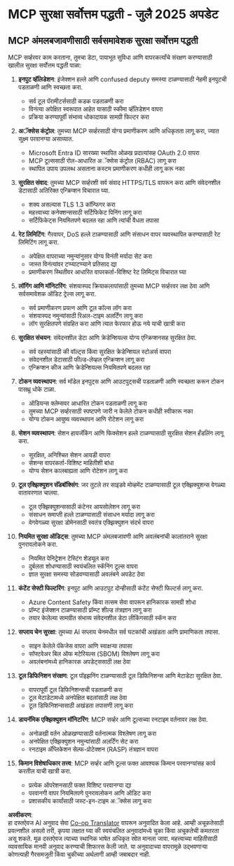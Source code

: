 <!--
CO_OP_TRANSLATOR_METADATA:
{
  "original_hash": "c3f4ea5732d64bf965e8aa2907759709",
  "translation_date": "2025-07-17T01:56:13+00:00",
  "source_file": "02-Security/mcp-security-best-practices-2025.md",
  "language_code": "mr"
}
-->
# MCP सुरक्षा सर्वोत्तम पद्धती - जुलै 2025 अपडेट

## MCP अंमलबजावणीसाठी सर्वसमावेशक सुरक्षा सर्वोत्तम पद्धती

MCP सर्व्हरवर काम करताना, तुमचा डेटा, पायाभूत सुविधा आणि वापरकर्त्यांचे संरक्षण करण्यासाठी खालील सुरक्षा सर्वोत्तम पद्धती पाळा:

1. **इनपुट व्हॅलिडेशन**: इंजेक्शन हल्ले आणि confused deputy समस्या टाळण्यासाठी नेहमी इनपुटची पडताळणी आणि स्वच्छता करा.
   - सर्व टूल पॅरामीटर्ससाठी कडक पडताळणी करा
   - विनंत्या अपेक्षित स्वरूपात आहेत यासाठी स्कीमा व्हॅलिडेशन वापरा
   - प्रक्रिया करण्यापूर्वी संभाव्य धोकादायक सामग्री फिल्टर करा

2. **अॅक्सेस कंट्रोल**: तुमच्या MCP सर्व्हरसाठी योग्य प्रमाणीकरण आणि अधिकृतता लागू करा, ज्यात सूक्ष्म परवानग्या असाव्यात.
   - Microsoft Entra ID सारख्या स्थापित ओळख प्रदात्यांसह OAuth 2.0 वापरा
   - MCP टूल्ससाठी रोल-आधारित अॅक्सेस कंट्रोल (RBAC) लागू करा
   - स्थापित उपाय उपलब्ध असताना कस्टम प्रमाणीकरण कधीही लागू करू नका

3. **सुरक्षित संवाद**: तुमच्या MCP सर्व्हरशी सर्व संवाद HTTPS/TLS वापरून करा आणि संवेदनशील डेटासाठी अतिरिक्त एन्क्रिप्शन विचारात घ्या.
   - शक्य असल्यास TLS 1.3 कॉन्फिगर करा
   - महत्त्वाच्या कनेक्शन्ससाठी सर्टिफिकेट पिनिंग लागू करा
   - सर्टिफिकेट्स नियमितपणे बदलत रहा आणि त्यांची वैधता तपासा

4. **रेट लिमिटिंग**: गैरवापर, DoS हल्ले टाळण्यासाठी आणि संसाधन वापर व्यवस्थापित करण्यासाठी रेट लिमिटिंग लागू करा.
   - अपेक्षित वापराच्या नमुन्यांनुसार योग्य विनंती मर्यादा सेट करा
   - जास्त विनंत्यांवर टप्प्याटप्प्याने प्रतिसाद द्या
   - प्रमाणीकरण स्थितीवर आधारित वापरकर्ता-विशिष्ट रेट लिमिट्स विचारात घ्या

5. **लॉगिंग आणि मॉनिटरिंग**: संशयास्पद क्रियाकलापांसाठी तुमच्या MCP सर्व्हरवर लक्ष ठेवा आणि सर्वसमावेशक ऑडिट ट्रेल्स लागू करा.
   - सर्व प्रमाणीकरण प्रयत्न आणि टूल कॉल्स लॉग करा
   - संशयास्पद नमुन्यांसाठी रिअल-टाइम अलर्टिंग लागू करा
   - लॉग सुरक्षितपणे संग्रहित करा आणि त्यात फेरफार होऊ नये याची खात्री करा

6. **सुरक्षित संचयन**: संवेदनशील डेटा आणि क्रेडेन्शियल्स योग्य एन्क्रिप्शनसह सुरक्षित ठेवा.
   - सर्व रहस्यांसाठी की वॉल्ट्स किंवा सुरक्षित क्रेडेन्शियल स्टोअर्स वापरा
   - संवेदनशील डेटासाठी फील्ड-लेव्हल एन्क्रिप्शन लागू करा
   - एन्क्रिप्शन कीज आणि क्रेडेन्शियल्स नियमितपणे बदलत रहा

7. **टोकन व्यवस्थापन**: सर्व मॉडेल इनपुट्स आणि आउटपुट्सची पडताळणी आणि स्वच्छता करून टोकन पासथ्रू धोके टाळा.
   - ऑडियन्स क्लेम्सवर आधारित टोकन पडताळणी लागू करा
   - तुमच्या MCP सर्व्हरसाठी स्पष्टपणे जारी न केलेले टोकन कधीही स्वीकारू नका
   - योग्य टोकन आयुष्य व्यवस्थापन आणि रोटेशन लागू करा

8. **सेशन व्यवस्थापन**: सेशन हायजॅकिंग आणि फिक्सेशन हल्ले टाळण्यासाठी सुरक्षित सेशन हँडलिंग लागू करा.
   - सुरक्षित, अनिश्चित सेशन आयडी वापरा
   - सेशन्स वापरकर्ता-विशिष्ट माहितीशी बांधा
   - योग्य सेशन कालबाह्यता आणि रोटेशन लागू करा

9. **टूल एक्झिक्युशन सॅंडबॉक्सिंग**: जर तुटले तर साइडवे मोव्हमेंट टाळण्यासाठी टूल एक्झिक्युशन्स वेगळ्या वातावरणात चालवा.
   - टूल एक्झिक्युशन्ससाठी कंटेनर आयसोलेशन लागू करा
   - संसाधन समाप्ती हल्ले टाळण्यासाठी संसाधन मर्यादा लागू करा
   - वेगवेगळ्या सुरक्षा डोमेनसाठी स्वतंत्र एक्झिक्युशन संदर्भ वापरा

10. **नियमित सुरक्षा ऑडिट्स**: तुमच्या MCP अंमलबजावणी आणि अवलंबनांची कालांतराने सुरक्षा पुनरावलोकने करा.
    - नियमित पेनिट्रेशन टेस्टिंग शेड्यूल करा
    - दुर्बलता शोधण्यासाठी स्वयंचलित स्कॅनिंग टूल्स वापरा
    - ज्ञात सुरक्षा समस्या सोडवण्यासाठी अवलंबने अपडेट ठेवा

11. **कंटेंट सेफ्टी फिल्टरिंग**: इनपुट आणि आउटपुट दोन्हीसाठी कंटेंट सेफ्टी फिल्टर्स लागू करा.
    - Azure Content Safety किंवा तत्सम सेवा वापरून हानिकारक सामग्री शोधा
    - प्रॉम्प्ट इंजेक्शन टाळण्यासाठी प्रॉम्प्ट शील्ड तंत्रज्ञान लागू करा
    - तयार केलेल्या सामग्रीत संभाव्य संवेदनशील डेटा लीकिंगसाठी स्कॅन करा

12. **सप्लाय चेन सुरक्षा**: तुमच्या AI सप्लाय चेनमधील सर्व घटकांची अखंडता आणि प्रामाणिकता तपासा.
    - साइन केलेले पॅकेजेस वापरा आणि स्वाक्षऱ्या तपासा
    - सॉफ्टवेअर बिल ऑफ मटेरियल्स (SBOM) विश्लेषण लागू करा
    - अवलंबनांमध्ये हानिकारक अपडेट्ससाठी लक्ष ठेवा

13. **टूल डिफिनिशन संरक्षण**: टूल पॉइझनिंग टाळण्यासाठी टूल डिफिनिशन्स आणि मेटाडेटा सुरक्षित ठेवा.
    - वापरापूर्वी टूल डिफिनिशन्सची पडताळणी करा
    - टूल मेटाडेटामध्ये अनपेक्षित बदलांसाठी लक्ष ठेवा
    - टूल डिफिनिशन्ससाठी अखंडता तपासणी लागू करा

14. **डायनॅमिक एक्झिक्युशन मॉनिटरिंग**: MCP सर्व्हर आणि टूल्सच्या रनटाइम वर्तनावर लक्ष ठेवा.
    - अनोळखी वर्तन ओळखण्यासाठी वर्तनात्मक विश्लेषण लागू करा
    - अनपेक्षित एक्झिक्युशन नमुन्यांसाठी अलर्टिंग सेट करा
    - रनटाइम अ‍ॅप्लिकेशन सेल्फ-प्रोटेक्शन (RASP) तंत्रज्ञान वापरा

15. **किमान विशेषाधिकार तत्त्व**: MCP सर्व्हर आणि टूल्स फक्त आवश्यक किमान परवानग्यांसह कार्य करतील याची खात्री करा.
    - प्रत्येक ऑपरेशनसाठी फक्त विशिष्ट परवानग्या द्या
    - परवानगी वापर नियमितपणे पुनरावलोकन आणि ऑडिट करा
    - प्रशासकीय कार्यांसाठी जस्ट-इन-टाइम अॅक्सेस लागू करा

**अस्वीकरण**:  
हा दस्तऐवज AI अनुवाद सेवा [Co-op Translator](https://github.com/Azure/co-op-translator) वापरून अनुवादित केला आहे. आम्ही अचूकतेसाठी प्रयत्नशील असलो तरी, कृपया लक्षात घ्या की स्वयंचलित अनुवादांमध्ये चुका किंवा अचूकतेची कमतरता असू शकते. मूळ दस्तऐवज त्याच्या स्थानिक भाषेत अधिकृत स्रोत मानला जावा. महत्त्वाच्या माहितीसाठी व्यावसायिक मानवी अनुवाद करण्याची शिफारस केली जाते. या अनुवादाच्या वापरामुळे उद्भवणाऱ्या कोणत्याही गैरसमजुती किंवा चुकीच्या अर्थलागी आम्ही जबाबदार नाही.